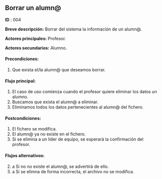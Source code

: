 ## Borrar un alumn@

**ID** : 004

**Breve descripción:** Borrar del sistema la información de un alumn@.

**Actores principales:** Profesor.

**Actores secundarios:** Alumno.

#### Precondiciones:
1. Que exista el/la alumn@ que deseamos borrar.

#### Flujo principal:
1. El caso de uso comienza cuando el profesor quiere eliminar los datos un alumno.
2. Buscamos que exista el alumn@ a eliminar.
3. Eliminamos todos los datos pertenecientes al alumn@ del fichero. 

#### Postcondiciones:
1. El fichero se modifica.
2. El alumn@ ya no existe en el fichero.
3. Si se elimina a un líder de equipo, se esperará la confirmación del profesor.

#### Flujos alternativos:
2. a Si no no existe el alumn@, se advertirá de ello.
3. a Si se elimna de forma incorrecta, el archivo no se modifica.



 
